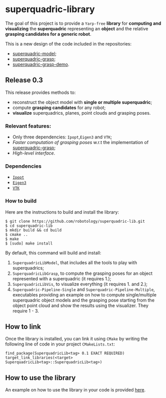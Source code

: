 # superquadric-library
The goal of this project is to provide  a `Yarp-free` **library** for **computing and visualizing** the **superquadric** representing an **object** and the relative **grasping candidates for a generic robot**.

This is a new design of the code included in the repositories:
- [superquadric-model](https://github.com/robotology/superquadric-model);
- [superquadric-grasp](https://github.com/robotology/superquadric-grasp);
- [superquadric-grasp-demo](https://github.com/robotology/superquadric-grasp-demo).
## Release 0.3
This release provides methods to:
- reconstruct the object model with **single or multiple superquadric**;
- compute  **grasping candidates** for any robot;
- **visualize** superquadrics, planes, point clouds and grasping poses.

### Relevant features:
- Only three dependencies: `Ipopt`,`Eigen3` and `VTK`;
- _Faster computation of grasping poses_ w.r.t the implementation of [superquadric-grasp](https://github.com/robotology/superquadric-grasp);
- _High-level interface_. 

### Dependencies
 - [`Ipopt`](https://projects.coin-or.org/Ipopt)
 - [`Eigen3`](https://bitbucket.org/eigen/eigen/)
 - [`VTK`](https://vtk.org/)

 
 ### How to build
 Here are the instructions to build and  install the library:
 
 ```
 $ git clone https://github.com/robotology/superquadric-lib.git
 $ cd superquadric-lib
 $ mkdir build && cd build
 $ cmake ..
 $ make
 $ [sudo] make install
 
 ```
 By default, this command will build and install:
 1. `SuperquadricLibModel`, that includes all the tools to play with superquadrics;
 2. `SuperquadricLibGrasp`, to compute the grasping poses for an object represented with a superquadric (it requires 1.);
 3. `SuperquadricLibVis`, to visualize everything (it requires 1. and 2.);
 4. `Superquadric-Pipeline-Single` and `Superquadric-Pipeline-Multiple`, executables providing an example on how to compute single/multiple superquadric object models and the grasping pose starting from the object point cloud and show the results using the visualizer. They require 1 - 3.
 
 ## How to link
 Once the library is installed, you can link it using `CMake` by writing the following line of code in your project `CMakeLists.txt`:
 
 ```
find_package(SuperquadricLib<tag> 0.1 EXACT REQUIRED)
target_link_libraries(<target> SuperquadricLib<tag>::SuperquadricLib<tag>)
 ```
 
 ## How to use the library
 
 An example on how to use the library in your code is provided [here](https://github.com/robotology/superquadric-lib/tree/master/src/SuperquadricPipeline).
